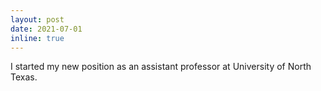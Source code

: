 ```yaml
---
layout: post
date: 2021-07-01
inline: true
---
```


I started my new position as an assistant professor at University of North Texas.

